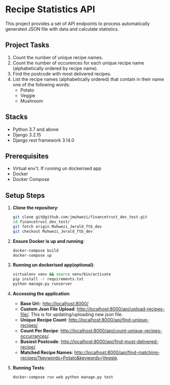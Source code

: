 # Recipe Statistics API 

This project provides a set of API endpoints to process automatically generated JSON file with data and calculate statistics.

## Project Tasks
1. Count the number of unique recipe names.
2. Count the number of occurences for each unique recipe name (alphabetically ordered by recipe name).
3. Find the postcode with most delivered recipes.
4. List the recipe names (alphabetically ordered) that contain in their name one of the following words:
   - Potato
   - Veggie
   - Mushroom
## Stacks

- Python 3.7 and above
- Django 3.2.15
- Django rest framework 3.14.0

## Prerequisites
- Virtual env't. If running un dockerised app
- Docker
- Docker Compose

## Setup Steps

1. **Clone the repository**:
    ```sh
    git clone git@github.com:jmuhwezi/financetrust_dev_test.git
    cd financetrust_dev_test/
    git fetch origin Muhwezi_Jerald_ftb_dev
    git checkout Muhwezi_Jerald_ftb_dev
    ```

2. **Ensure Docker is up and running**:
    ```sh
    docker-compose build
    docker-compose up
    ```

3. **Running un dockerised app(optional)**:
    ```sh
    virtualenv venv && source venv/bin/activate
    pip install -r requirements.txt
    python manage.py runserver
    ```

4. **Accessing the application**:

    - **Base Url:**: [http://localhost:8000/](http://localhost:8000/)
    - **Custom Json File Upload**: [http://localhost:8000/api/upload-recipes-file/](http://localhost:8000/api/upload-recipes-file/). This is for updating/uploading new json file.
    - **Unique Recipe Count**: [http://localhost:8000/api/find-unique-recipes/](http://localhost:8000/api/find-unique-recipes/).
    - **Count Per Recipe**: [http://localhost:8000/api/count-unique-recipes-occurrances/](http://localhost:8000/api/count-unique-recipes-occurrances/).
    - **Busiest Postcode**: [http://localhost:8000/api/find-most-delivered-recipe/](http://localhost:8000/api/find-most-delivered-recipe/). 
    - **Matched Recipe Names**: [http://localhost:8000/api/find-matching-recipes/?keywords=Potato&keywords=Veggie](http://localhost:8000/api/find-matching-recipes/?keywords=Potato&keywords=Veggie).

3. **Running Tests**:
    ```sh
    docker-compose run web python manage.py test
    ```